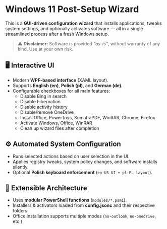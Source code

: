 # Windows 11 Post-Setup Wizard

This is a **GUI-driven configuration wizard** that installs applications, tweaks system settings, and optionally activates software — all in a single streamlined process after a fresh Windows setup.

> ⚠️ **Disclaimer:** Software is provided _“as-is”_, without warranty of any kind. Use at your own risk.

## 🖥️ Interactive UI

- Modern **WPF-based interface** (XAML layout).
- Supports **English (en)**, **Polish (pl)**, and **German (de)**.
- Configurable checkboxes for all main features:
  - Disable Bing in search
  - Disable hibernation
  - Disable activity history
  - Disable/remove OneDrive
  - Install Office, PowerToys, SumatraPDF, WinRAR, Chrome, Firefox
  - Activate Windows, Office, WinRAR
  - Clean up wizard files after completion

## ⚙️ Automated System Configuration

- Runs selected actions based on user selection in the UI.
- Applies registry tweaks, system policy changes, and software installs silently.
- Optional **Polish keyboard enforcement** (`en-US UI + pl-PL layout`).

## 🧩 Extensible Architecture

- Uses **modular PowerShell functions** (`modules/*.psm1`).
- Installers & activators loaded from **config.jsonc** and their respective folders.
- Office installation supports multiple modes (`no-outlook`, `no-onedrive`, etc.)
